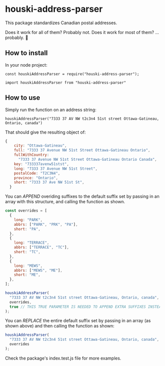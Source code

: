 # houski-address-parser

This package standardizes Canadian postal addresses.

Does it work for all of them? Probably not. Does it work for most of them? ... probably. 🤷

## How to install

In your node project:

`const houskiAddressParser = require("houski-address-parser");`

`import houskiAddressParser from "houski-address-parser"`

## How to use

Simply run the function on an address string:

`houskiAddressParser("7333 37 AV NW t2c3n4 51st street Ottawa-Gatineau, Ontario, canada")`

That should give the resulting object of:

```js
{
    city: "Ottawa-Gatineau",
    full: "7333 37 Avenue NW 51st Street Ottawa-Gatineau Ontario",
    fullWithCountry:
      "7333 37 Avenue NW 51st Street Ottawa-Gatineau Ontario Canada",
    key: "733337avenw51stst",
    long: "7333 37 Avenue NW 51st Street",
    postalCode: "T2C3N4",
    province: "Ontario",
    short: "7333 37 Ave NW 51st St",
  }
```

You can _APPEND_ overiding suffixes to the default suffix set by passing in an array with this structure, and calling the function as shown.

```js
const overrides = [
  {
    long: "PARK",
    abbrs: ["PARK", "PRK", "PA"],
    short: "PA",
  },
  {
    long: "TERRACE",
    abbrs: ["TERRACE", "TC"],
    short: "TC",
  },
  {
    long: "MEWS",
    abbrs: ["MEWS", "ME"],
    short: "ME",
  },
];

houskiAddressParser(
  "7333 37 AV NW t2c3n4 51st street Ottawa-Gatineau, Ontario, canada",
  overrides,
  true // THIS TRUE PARAMETER IS NEEDED TO APPEND EXTRA SUFFIXES INSTEAD OF ENTIRELY REPLACING THEM.
);
```

You can _REPLACE_ the entire default suffix set by passing in an array (as shown above) and then calling the function as shown:

```js
houskiAddressParser(
  "7333 37 AV NW t2c3n4 51st street Ottawa-Gatineau, Ontario, canada",
  overrides
);
```

Check the package's index.test.js file for more examples.

